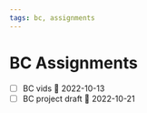 ```yaml
---
tags: bc, assignments
---
```

# BC Assignments

- [ ] BC vids 📅 2022-10-13 
- [ ] BC project draft 📅 2022-10-21 

